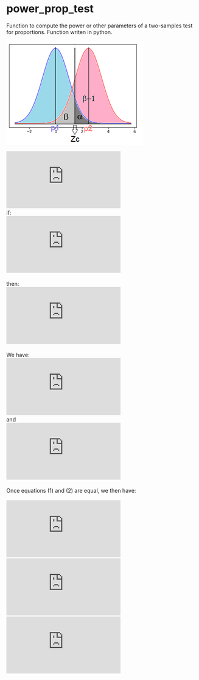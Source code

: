 # power_prop_test
Function to compute the power or other parameters of a two-samples test for proportions. Function writen in python.

![](images/untitled2.png)

![](http://latex.codecogs.com/gif.latex?p_o%20%3D%20%5Cfrac%7Bp_1n_1%20&plus;%20p_2n_2%7D%7Bn_1%20&plus;%20n_2%7D)
<br>
if:
<br>
![](http://latex.codecogs.com/gif.latex?n_1%20%3D%20n_2%20%3D%20n)
<br>
<br>
then:
<br>
![](http://latex.codecogs.com/gif.latex?p_o%20%3D%20%5Cfrac%7Bp_1%20&plus;%20p_2%7D%7B2%7D)
<br>
<br>
We have:
<br>
![](http://latex.codecogs.com/gif.latex?Z_c%20%3D%20p_1%20&plus;%20Z_%5Calpha%5Csqrt%7B%20p_o%281%20-%20p_o%29%20*%20%282/n%29%20%7D%20%3D%20p_1%20&plus;%20Z_%5Calpha%5Csqrt%7B%20%5Cfrac%7Bp_1%20&plus;%20p_2%7D%7B2%7D%281%20-%20%5Cfrac%7Bp_1%20&plus;%20p_2%7D%7B2%7D%20%29%20*%20%5Cfrac%7B2%7D%7Bn%7D%7D%20%281%29)
<br>
and
<br>
![](http://latex.codecogs.com/gif.latex?Z_c%20%3D%20p_2%20-%20Z_%5Cbeta%5Csqrt%7B%20%5Cfrac%7Bp_1%281%20-%20p_1%29%7D%7Bn%7D%20&plus;%20%5Cfrac%7Bp_2%281%20-%20p_2%29%7D%7Bn%7D%20%7D%20%3D%20p_2%20-%20Z_%5Cbeta%5Csqrt%7B%20%28%20p_1%281%20-%20p_1%29%20&plus;%20p_2%281%20-%20p_2%29%20%29%20%5Cfrac%7B1%7D%7Bn%7D%20%7D%20%282%29)
<br>
<br>
Once equations (1) and (2) are equal, we then have:
<br>
<br>
![](http://latex.codecogs.com/gif.latex?p_1%20&plus;%20Z_%5Calpha%5Csqrt%7B%20%5Cfrac%7Bp_1%20&plus;%20p_2%7D%7B2%7D%281%20-%20%5Cfrac%7Bp_1%20&plus;%20p_2%7D%7B2%7D%20%29%20*%20%5Cfrac%7B2%7D%7Bn%7D%7D%20%3D%20p_2%20-%20Z_%5Cbeta%5Csqrt%7B%20%28%20p_1%281%20-%20p_1%29%20&plus;%20p_2%281%20-%20p_2%29%20%29%20%5Cfrac%7B1%7D%7Bn%7D%20%7D%5Cequiv)
<br>
![](http://latex.codecogs.com/gif.latex?%5Cequiv%20p_1%20-%20p2%20&plus;%20Z_%5Calpha%5Csqrt%7B%20%5Cfrac%7Bp_1%20&plus;%20p_2%7D%7B2%7D%281%20-%20%5Cfrac%7Bp_1%20&plus;%20p_2%7D%7B2%7D%20%29%20*%20%5Cfrac%7B2%7D%7Bn%7D%7D%20&plus;%20Z_%5Cbeta%5Csqrt%7B%20%28%20p_1%281%20-%20p_1%29%20&plus;%20p_2%281%20-%20p_2%29%20%29%20%5Cfrac%7B1%7D%7Bn%7D%20%7D%20%3D)
<br>
![](http://latex.codecogs.com/gif.latex?%3D0)

